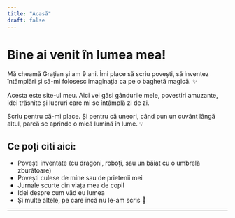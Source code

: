 ```yaml
---
title: "Acasă"
draft: false
---
```


# Bine ai venit în lumea mea!

Mă cheamă Grațian și am 9 ani. Îmi place să scriu povești, să inventez întâmplări și să-mi folosesc imaginația ca pe o baghetă magică. ✨

Acesta este site-ul meu. Aici vei găsi gândurile mele, povestiri amuzante, idei trăsnite și lucruri care mi se întâmplă zi de zi.

Scriu pentru că-mi place. Și pentru că uneori, când pun un cuvânt lângă altul, parcă se aprinde o mică lumină în lume. 💡

## Ce poți citi aici:

- Povești inventate (cu dragoni, roboți, sau un băiat cu o umbrelă zburătoare)
- Povești culese de mine sau de prietenii mei
- Jurnale scurte din viața mea de copil
- Idei despre cum văd eu lumea
- Și multe altele, pe care încă nu le-am scris 🙂

---
